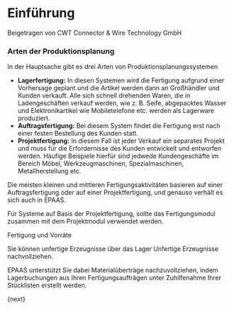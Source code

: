 <!-- add-breadcrumbs -->
# Einführung
<span class="text-muted contributed-by">Beigetragen von CWT Connector & Wire Technology GmbH</span>

### Arten der Produktionsplanung

In der Hauptsache gibt es drei Arten von Produktionsplanungssystemen

* **Lagerfertigung:** In diesen Systemen wird die Fertigung aufgrund einer Vorhersage geplant und die Artikel werden dann an Großhändler und Kunden verkauft. Alle sich schnell drehenden Waren, die in Ladengeschäften verkauf werden, wie z. B. Seife, abgepacktes Wasser und Elektronikartikel wie Mobiletelefone etc. werden als Lagerware produziert.
* **Auftragsfertigung:** Bei diesem System findet die Fertigung erst nach einer festen Bestellung des Kunden statt.
* **Projektfertigung:** In diesem Fall ist jeder Verkauf ein separates Projekt und muss für die Erfordernisse des Kunden entwickelt und entworfen werden. Häufige Beispiele hierfür sind jedwede Kundengeschäfte im Bereich Möbel, Werkzeugmaschinen, Spezialmaschinen, Metallherstellung etc.

Die meisten kleinen und mittleren Fertigungsaktivitäten basieren auf einer Auftragsfertigung oder auf einer Projektfertigung, und genauso verhält es sich auch in EPAAS.

Für Systeme auf Basis der Projektfertigung, sollte das Fertigungsmodul zusammen mit dem Projektmodul verwendet werden.

Fertigung und Vorräte

Sie können unfertige Erzeugnisse über das Lager Unfertige Erzeugnisse nachvollziehen.

EPAAS unterstützt Sie dabei Materialüberträge nachzuvollziehen, indem Lagerbuchungen aus Ihren Fertigungsaufträgen unter Zuhilfenahme Ihrer Stücklisten erstellt werden.

{next}

